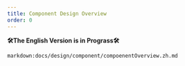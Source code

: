 ```yaml
---
title: Component Design Overview
order: 0
---
```


**🛠The English Version is in Prograss🛠**

`markdown:docs/design/component/compoenentOverview.zh.md`

